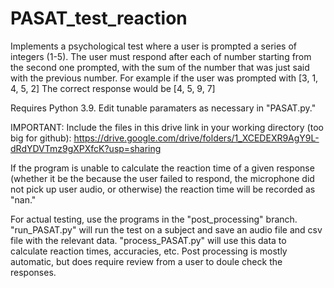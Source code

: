 # PASAT_test_reaction
Implements a psychological test where a user is prompted a series of integers (1-5). The user must respond after each of number starting from the second one prompted, with the sum of the number that was just said with the previous number.
For example if the user was prompted with [3, 1, 4, 5, 2]
The correct response would be [4, 5, 9, 7]

Requires Python 3.9. Edit tunable paramaters as necessary in "PASAT.py."

IMPORTANT: Include the files in this drive link in your working directory (too big for github): https://drive.google.com/drive/folders/1_XCEDEXR9AgY9L-dRdYDVTmz9gXPXfcK?usp=sharing

If the program is unable to calculate the reaction time of a given response (whether it be the because the user failed to respond, the microphone did not pick up user audio, or otherwise) the reaction time will be recorded as "nan."

For actual testing, use the programs in the "post_processing" branch. "run_PASAT.py" will run the test on a subject and save an audio file and csv file with the relevant data. "process_PASAT.py" will use this data to calculate reaction times, accuracies, etc. Post processing is mostly automatic, but does require review from a user to doule check the responses.
